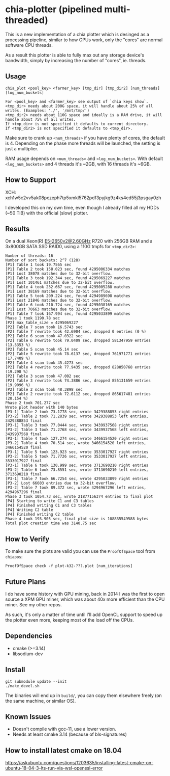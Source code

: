 # chia-plotter (pipelined multi-threaded)

This is a new implementation of a chia plotter which is desinged as a processing pipeline,
similar to how GPUs work, only the "cores" are normal software CPU threads.

As a result this plotter is able to fully max out any storage device's bandwidth,
simply by increasing the number of "cores", ie. threads.

## Usage

```
chia_plot <pool_key> <farmer_key> [tmp_dir] [tmp_dir2] [num_threads] [log_num_buckets]

For <pool_key> and <farmer_key> see output of `chia keys show`.
<tmp_dir> needs about 200G space, it will handle about 25% of all writes. (Examples: './', '/mnt/tmp/')
<tmp_dir2> needs about 110G space and ideally is a RAM drive, it will handle about 75% of all writes.
If <tmp_dir> is not specified it defaults to current directory.
If <tmp_dir2> is not specified it defaults to <tmp_dir>.
```

Make sure to crank up `<num_threads>` if you have plenty of cores, the default is 4.
Depending on the phase more threads will be launched, the setting is just a multiplier.

RAM usage depends on `<num_threads>` and `<log_num_buckets>`.
With default `<log_num_buckets>` and 4 threads it's ~2GB, with 16 threads it's ~6GB.

## How to Support

XCH: xch1w5c2vv5ak08pczeph7tp5xmkl5762pdf3pyjkg9z4ks4ed55j3psgay0zh

I developed this on my own time, even though I already filled all my HDDs (~50 TiB) with the official (slow) plotter.

## Results

On a dual Xeon(R) E5-2650v2@2.60GHz R720 with 256GB RAM and a 3x800GB SATA SSD RAID0, using a 110G tmpfs for `<tmp_dir2>`:

```
Number of threads: 16
Number of sort buckets: 2^7 (128)
[P1] Table 1 took 19.7565 sec
[P1] Table 2 took 158.023 sec, found 4295006334 matches
[P1] Lost 38078 matches due to 32-bit overflow.
[P1] Table 3 took 192.344 sec, found 4295069227 matches
[P1] Lost 101461 matches due to 32-bit overflow.
[P1] Table 4 took 232.667 sec, found 4295005288 matches
[P1] Lost 38169 matches due to 32-bit overflow.
[P1] Table 5 took 209.224 sec, found 4294989698 matches
[P1] Lost 21846 matches due to 32-bit overflow.
[P1] Table 6 took 210.724 sec, found 4295038169 matches
[P1] Lost 70663 matches due to 32-bit overflow.
[P1] Table 7 took 167.994 sec, found 4295033899 matches
Phase 1 took 1190.78 sec
[P2] max_table_size = 4295069227
[P2] Table 7 scan took 16.5743 sec
[P2] Table 7 rewrite took 42.6904 sec, dropped 0 entries (0 %)
[P2] Table 6 scan took 47.0322 sec
[P2] Table 6 rewrite took 79.0409 sec, dropped 581347959 entries (13.5353 %)
[P2] Table 5 scan took 45.14 sec
[P2] Table 5 rewrite took 78.6137 sec, dropped 761971771 entries (17.7409 %)
[P2] Table 4 scan took 45.4273 sec
[P2] Table 4 rewrite took 77.9435 sec, dropped 828850768 entries (19.298 %)
[P2] Table 3 scan took 47.002 sec
[P2] Table 3 rewrite took 74.3886 sec, dropped 855131659 entries (19.9096 %)
[P2] Table 2 scan took 48.3898 sec
[P2] Table 2 rewrite took 72.6112 sec, dropped 865617481 entries (20.154 %)
Phase 2 took 701.277 sec
Wrote plot header with 140 bytes
[P3-1] Table 2 took 73.1778 sec, wrote 3429388853 right entries
[P3-2] Table 2 took 71.2839 sec, wrote 3429388853 left entries, 3429388853 final
[P3-1] Table 3 took 77.0444 sec, wrote 3439937568 right entries
[P3-2] Table 3 took 71.2768 sec, wrote 3439937568 left entries, 3439937568 final
[P3-1] Table 4 took 127.274 sec, wrote 3466154520 right entries
[P3-2] Table 4 took 70.514 sec, wrote 3466154520 left entries, 3466154520 final
[P3-1] Table 5 took 123.923 sec, wrote 3533017927 right entries
[P3-2] Table 5 took 71.7726 sec, wrote 3533017927 left entries, 3533017927 final
[P3-1] Table 6 took 130.999 sec, wrote 3713690210 right entries
[P3-2] Table 6 took 73.8551 sec, wrote 3713690210 left entries, 3713690210 final
[P3-1] Table 7 took 66.7254 sec, wrote 4295033899 right entries
[P3-2] Lost 66603 entries due to 32-bit overflow.
[P3-2] Table 7 took 89.372 sec, wrote 4294967296 left entries, 4294967296 final
Phase 3 took 1054.73 sec, wrote 21877156374 entries to final plot
[P4] Starting to write C1 and C3 tables
[P4] Finished writing C1 and C3 tables
[P4] Writing C2 table
[P4] Finished writing C2 table
Phase 4 took 193.905 sec, final plot size is 108835549588 bytes
Total plot creation time was 3140.75 sec
```

## How to Verify

To make sure the plots are valid you can use the `ProofOfSpace` tool from `chiapos`:

```
ProofOfSpace check -f plot-k32-???.plot [num_iterations]
```

## Future Plans

I do have some history with GPU mining, back in 2014 I was the first to open source a XPM GPU miner,
which was about 40x more efficient than the CPU miner. See my other repos.

As such, it's only a matter of time until I'll add OpenCL support to speed up the plotter even more,
keeping most of the load off the CPUs.

## Dependencies

- cmake (>=3.14)
- libsodium-dev

## Install

```
git submodule update --init
./make_devel.sh
```

The binaries will end up in `build/`, you can copy them elsewhere freely (on the same machine, or similar OS).

## Known Issues

- Doesn't compile with gcc-11, use a lower version.
- Needs at least cmake 3.14 (because of bls-signatures)

## How to install latest cmake on 18.04

https://askubuntu.com/questions/1203635/installing-latest-cmake-on-ubuntu-18-04-3-lts-run-via-wsl-openssl-error

